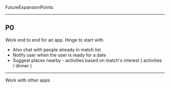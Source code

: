 FutureExpansionPoints

------

P0
------
Work end to end for an app. Hinge to start with 
- Also chat with people already in match list
- Notify user when the user is ready for a date
- Suggest places nearby - activities based on match's interest ( activities / dinner )


-------
Work with other apps
